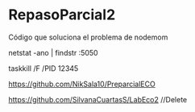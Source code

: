 # RepasoParcial2

Código que soluciona el problema de nodemom

netstat -ano | findstr :5050

taskkill /F /PID 12345

https://github.com/NikSala10/PreparcialECO

https://github.com/SilvanaCuartasS/LabEco2 //Delete


